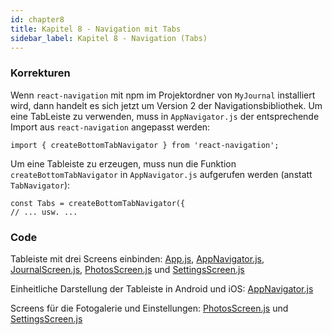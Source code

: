```yaml
---
id: chapter8
title: Kapitel 8 - Navigation mit Tabs
sidebar_label: Kapitel 8 - Navigation (Tabs)
---
```


### Korrekturen

Wenn `react-navigation` mit npm im Projektordner von `MyJournal` installiert wird, dann handelt es sich jetzt um Version 2 der Navigationsbibliothek. Um eine TabLeiste zu verwenden, muss in `AppNavigator.js` der entsprechende Import aus `react-navigation` angepasst werden:

```
import { createBottomTabNavigator } from 'react-navigation';
```

Um eine Tableiste zu erzeugen, muss nun die Funktion `createBottomTabNavigator` in `AppNavigator.js`
aufgerufen werden (anstatt `TabNavigator`):

```
const Tabs = createBottomTabNavigator({
// ... usw. ...
``` 

### Code

Tableiste mit drei Screens einbinden: [App.js](assets/chapter8/SimpleScreens/App.js), [AppNavigator.js](assets/chapter8/SimpleScreens/AppNavigator.js), [JournalScreen.js](assets/chapter8/SimpleScreens/JournalScreen.js), [PhotosScreen.js](assets/chapter8/SimpleScreens/PhotosScreen.js) und [SettingsScreen.js](assets/chapter8/SimpleScreens/SettingsScreen.js)

Einheitliche Darstellung der Tableiste in Android und iOS: [AppNavigator.js](assets/chapter8/EinheitlicheTableiste/AppNavigator.js)

Screens für die Fotogalerie und Einstellungen: [PhotosScreen.js](assets/chapter8/Screens/PhotosScreen.js) und [SettingsScreen.js](assets/chapter8/Screens/SettingsScreen.js)
